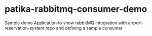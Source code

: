 # patika-rabbitmq-consumer-demo

Sample demo Application to show rabbitMQ integration with airport-reservation-system repo and defining a sample consumer
